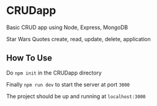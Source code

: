 # CRUDapp
Basic CRUD app using Node, Express, MongoDB
<p>Star Wars Quotes create, read, update, delete, application</p>

## How To Use 
Do `npm init` in the CRUDapp directory

Finally `npm run dev` to start the server at port `3000`

The project should be up and running at `localhost:3000`
